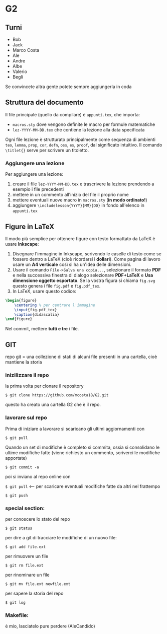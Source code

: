 # G2

## Turni

* Bob
* Jack
* Marco Costa
* Ale
* Andre
* Albe
* Valerio
* Begli

Se convincete altra gente potete sempre aggiungerla in coda

## Struttura del documento

Il file principale (quello da compilare) è `appunti.tex`, che importa:

* `macros.sty` dove vengono definite le macro per formule matematiche
* `lez-YYYY-MM-DD.tex` che contiene la lezione alla data specificata

Ogni file lezione è strutturato principalmente come sequenza di ambienti `teo`, `lemma`, `prop`, `cor`, `defn`, `oss`, `es`, `proof`, dal significato intuitivo. Il comando `\titlet{}` serve per scrivere un titoletto.

### Aggiungere una lezione

Per aggiungere una lezione:

1. creare il file `lez-YYYY-MM-DD.tex` e trascrivere la lezione prendendo a esempio i file precedenti
2. mettere in un commento all'inizio del file il proprio nome
3. mettere eventuali nuove macro in `macros.sty` (**in modo ordinato!**)
4. aggiungere `\includelesson{YYYY}{MM}{DD}` in fondo all'elenco in `appunti.tex`

## Figure in LaTeX

Il modo più semplice per ottenere figure con testo formattato da LaTeX è usare **Inkscape**:

1. Disegnare l'immagine in Inkscape, scrivendo le caselle di testo come se fossero dentro a LaTeX (cioè ricordarsi i **dollari**). Come pagina di lavoro usare un **A4 verticale** così si ha un'idea delle dimensioni.
2. Usare il comando `File->Salva una copia...`, selezionare il formato **PDF** e nella successiva finestra di dialogo selezionare **PDF+LaTeX** e **Usa dimensione oggetto esportato**. Se la vostra figura si chiama `fig.svg` questo genera i file `fig.pdf` e `fig.pdf_tex`.
3. In LaTeX, usare questo codice:

```latex
\begin{figure}
	\centering % per centrare l'immagine
	\input{fig.pdf_tex}
	\caption{didascalia}
\end{figure}
```

Nel commit, mettere **tutti e tre** i file.

## GIT
repo git = una collezione di stati di alcuni file presenti in una cartella, cioè mantiene la storia

### inizilizzare il repo
la prima volta per clonare il repository

`$ git clone https://github.com/mcosta18/G2.git`

questo ha creato una cartella G2 che è il repo.

### lavorare sul repo

Prima di iniziare a lavorare si scaricano gli ultimi aggiornamenti con       

`$ git pull`

Quando un set di modifiche è completo si commita, ossia si consolidano le ultime modifiche fatte (viene richiesto un commento, scriverci le modifiche apportate)

`$ git commit -a` 

poi si inviano al repo online con

`$ git pull`     <-- per scaricare eventuali modifiche fatte da altri nel frattempo

`$ git push`



### special section:
per conoscere lo stato del repo

`$ git status`

per dire a git di tracciare le modifiche di un nuovo file:

`$ git add file.ext`

per rimuovere un file

`$ git rm file.ext`

per rinominare un file

`$ git mv file.ext newfile.ext`

per sapere la storia del repo 

`$ git log`


### Makefile:
è mio, lasciatelo pure perdere (AleCandido)
